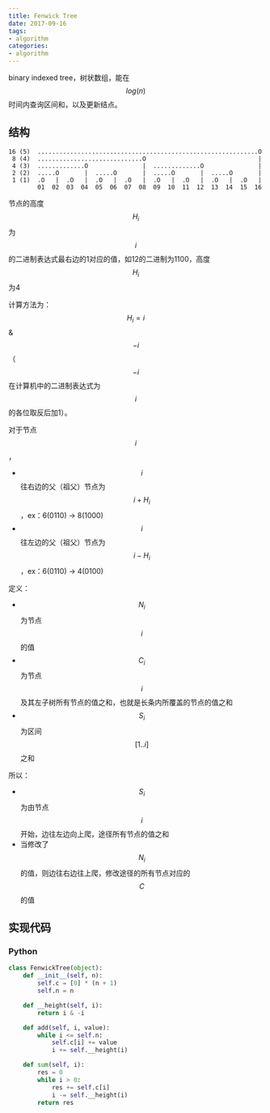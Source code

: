 ```yaml
---
title: Fenwick Tree
date: 2017-09-16
tags:
- algorithm
categories:
- algorithm
---
```


binary indexed tree，树状数组，能在 $$log(n)$$ 时间内查询区间和，以及更新结点。

<!-- more -->

## 结构

```
16 (5)  .............................................................O
 8 (4)  .............................O                               |
 4 (3)  .............O               |  .............O               |
 2 (2)  .....O       |  .....O       |  .....O       |  .....O       |
 1 (1)  .O   |  .O   |  .O   |  .O   |  .O   |  .O   |  .O   |  .O   |
        01  02  03  04  05  06  07  08  09  10  11  12  13  14  15  16
```

节点的高度 $$H_{i}$$ 为 $$i$$ 的二进制表达式最右边的1对应的值，如12的二进制为1100，高度 $$H_{i}$$ 为4

计算方法为：$$H_{i}=i$$ & $$-i$$（$$-i$$ 在计算机中的二进制表达式为 $$i$$ 的各位取反后加1）。

对于节点 $$i$$，

- $$i$$ 往右边的父（祖父）节点为 $$i+H_{i}$$，ex：6(0110) -> 8(1000)
- $$i$$ 往左边的父（祖父）节点为 $$i-H_{i}$$，ex：6(0110) -> 4(0100)

定义：

- $$N_{i}$$ 为节点 $$i$$ 的值
- $$C_{i}$$ 为节点 $$i$$ 及其左子树所有节点的值之和，也就是长条内所覆盖的节点的值之和
- $$S_{i}$$ 为区间 $$[1..i]$$ 之和

所以：

- $$S_{i}$$ 为由节点 $$i$$ 开始，边往左边向上爬，途径所有节点的值之和
- 当修改了 $$N_{i}$$ 的值，则边往右边往上爬，修改途径的所有节点对应的 $$C$$ 的值


## 实现代码

### Python

```python
class FenwickTree(object):
    def __init__(self, n):
        self.c = [0] * (n + 1)
        self.n = n

    def __height(self, i):
        return i & -i

    def add(self, i, value):
        while i <= self.n:
            self.c[i] += value
            i += self.__height(i)

    def sum(self, i):
        res = 0
        while i > 0:
            res += self.c[i]
            i -= self.__height(i)
        return res
```
